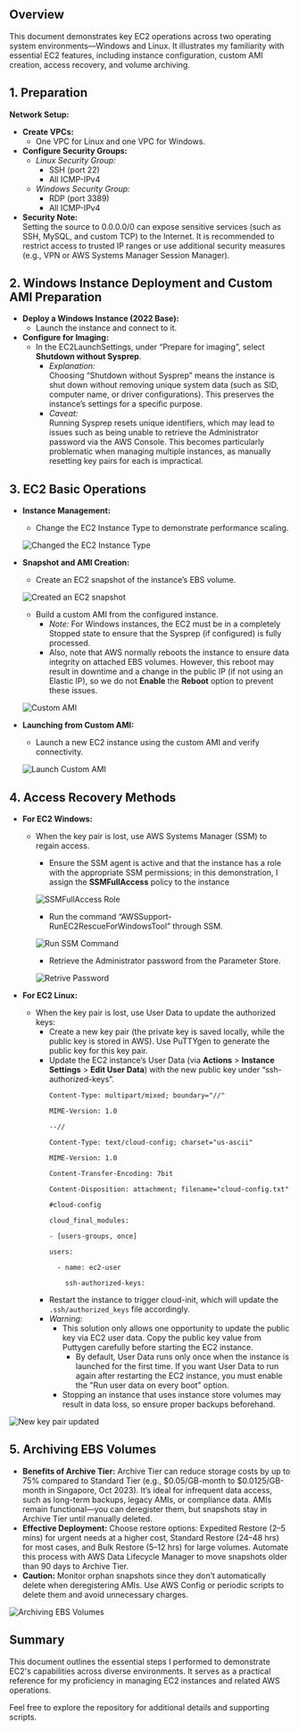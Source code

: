 
## Overview

This document demonstrates key EC2 operations across two operating system environments—Windows and Linux. It illustrates my familiarity with essential EC2 features, including instance configuration, custom AMI creation, access recovery, and volume archiving.

## 1. Preparation

**Network Setup:**

- **Create VPCs:**
    - One VPC for Linux and one VPC for Windows.
- **Configure Security Groups:**
    - _Linux Security Group:_
        - SSH (port 22)
        - All ICMP-IPv4
    - _Windows Security Group:_
        - RDP (port 3389)
        - All ICMP-IPv4
- **Security Note:**  
    Setting the source to 0.0.0.0/0 can expose sensitive services (such as SSH, MySQL, and custom TCP) to the Internet. It is recommended to restrict access to trusted IP ranges or use additional security measures (e.g., VPN or AWS Systems Manager Session Manager).

## 2. Windows Instance Deployment and Custom AMI Preparation

- **Deploy a Windows Instance (2022 Base):**
    - Launch the instance and connect to it.
- **Configure for Imaging:**
    - In the EC2LaunchSettings, under “Prepare for imaging”, select **Shutdown without Sysprep**.
        - _Explanation:_  
            Choosing “Shutdown without Sysprep” means the instance is shut down without removing unique system data (such as SID, computer name, or driver configurations). This preserves the instance’s settings for a specific purpose.
        - _Caveat:_  
            Running Sysprep resets unique identifiers, which may lead to issues such as being unable to retrieve the Administrator password via the AWS Console. This becomes particularly problematic when managing multiple instances, as manually resetting key pairs for each is impractical.

## 3. EC2 Basic Operations

- **Instance Management:**
    - Change the EC2 Instance Type to demonstrate performance scaling.

    ![Changed the EC2 Instance Type](/Demo-EC2-Basic/screenshots/EC2-change-instance-type.png)

- **Snapshot and AMI Creation:**
    - Create an EC2 snapshot of the instance’s EBS volume.

    ![Created an EC2 snapshot](/Demo-EC2-Basic/screenshots/EC2-snapshot.png)

    - Build a custom AMI from the configured instance.
        - _Note:_ For Windows instances, the EC2 must be in a completely Stopped state to ensure that the Sysprep (if configured) is fully processed.
        - Also, note that AWS normally reboots the instance to ensure data integrity on attached EBS volumes. However, this reboot may result in downtime and a change in the public IP (if not using an Elastic IP), so we do not **Enable** the **Reboot** option to prevent these issues.

    ![Custom AMI](/Demo-EC2-Basic/screenshots/EC2-custom-AMI.png)

- **Launching from Custom AMI:**
    - Launch a new EC2 instance using the custom AMI and verify connectivity.

    ![Launch Custom AMI](/Demo-EC2-Basic/screenshots/EC2-launch-Custom-AMI.png)
## 4. Access Recovery Methods

- **For EC2 Windows:**
    - When the key pair is lost, use AWS Systems Manager (SSM) to regain access.
        - Ensure the SSM agent is active and that the instance has a role with the appropriate SSM permissions; in this demonstration, I assign the **SSMFullAccess** policy to the instance

        ![SSMFullAccess Role](/Demo-EC2-Basic/screenshots/Create-FullAccess-SSM-role-for-EC2.png)

        - Run the command “AWSSupport-RunEC2RescueForWindowsTool” through SSM.

        ![Run SSM Command](/Demo-EC2-Basic/screenshots/Run-command-in-SSM.png)

        - Retrieve the Administrator password from the Parameter Store.

        ![Retrive Password](/Demo-EC2-Basic/screenshots/Password-store-in-ParameterStore.png)

- **For EC2 Linux:**
    - When the key pair is lost, use User Data to update the authorized keys:
        - Create a new key pair (the private key is saved locally, while the public key is stored in AWS). Use PuTTYgen to generate the public key for this key pair.
        - Update the EC2 instance’s User Data (via **Actions** > **Instance Settings** > **Edit User Data**) with the new public key under “ssh-authorized-keys”.
			```
			Content-Type: multipart/mixed; boundary="//"
			
			MIME-Version: 1.0
			
			--//
			
			Content-Type: text/cloud-config; charset="us-ascii"
			
			MIME-Version: 1.0
			
			Content-Transfer-Encoding: 7bit
			
			Content-Disposition: attachment; filename="cloud-config.txt"
			
			#cloud-config
			
			cloud_final_modules:
			
			- [users-groups, once]
			
			users:
			
			  - name: ec2-user
			
				ssh-authorized-keys:
		
			```
        - Restart the instance to trigger cloud-init, which will update the `.ssh/authorized_keys` file accordingly.
        - _Warning:_ 
            - This solution only allows one opportunity to update the public key via EC2 user data. Copy the public key value from Puttygen carefully before starting the EC2 instance. 
                - By default, User Data runs only once when the instance is launched for the first time. If you want User Data to run again after restarting the EC2 instance, you must enable the "Run user data on every boot" option.
            - Stopping an instance that uses instance store volumes may result in data loss, so ensure proper backups beforehand.

![New key pair updated](/Demo-EC2-Basic/screenshots/New-keypair-update-on-EC2-Linux.png)

## 5. Archiving EBS Volumes

- **Benefits of Archive Tier:** Archive Tier can reduce storage costs by up to 75% compared to Standard Tier (e.g., $0.05/GB-month to $0.0125/GB-month in Singapore, Oct 2023). It’s ideal for infrequent data access, such as long-term backups, legacy AMIs, or compliance data. AMIs remain functional—you can deregister them, but snapshots stay in Archive Tier until manually deleted. 
- **Effective Deployment:** Choose restore options: Expedited Restore (2–5 mins) for urgent needs at a higher cost, Standard Restore (24–48 hrs) for most cases, and Bulk Restore (5–12 hrs) for large volumes. Automate this process with AWS Data Lifecycle Manager to move snapshots older than 90 days to Archive Tier. 
- **Caution:** Monitor orphan snapshots since they don’t automatically delete when deregistering AMIs. Use AWS Config or periodic scripts to delete them and avoid unnecessary charges.

![Archiving EBS Volumes](/Demo-EC2-Basic/screenshots/Snapshot-archive-processing.png)
   

## Summary 

This document outlines the essential steps I performed to demonstrate EC2's capabilities across diverse environments. It serves as a practical reference for my proficiency in managing EC2 instances and related AWS operations.

Feel free to explore the repository for additional details and supporting scripts.
